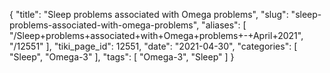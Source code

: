{
    "title": "Sleep problems associated with Omega problems",
    "slug": "sleep-problems-associated-with-omega-problems",
    "aliases": [
        "/Sleep+problems+associated+with+Omega+problems+-+April+2021",
        "/12551"
    ],
    "tiki_page_id": 12551,
    "date": "2021-04-30",
    "categories": [
        "Sleep",
        "Omega-3"
    ],
    "tags": [
        "Omega-3",
        "Sleep"
    ]
}
